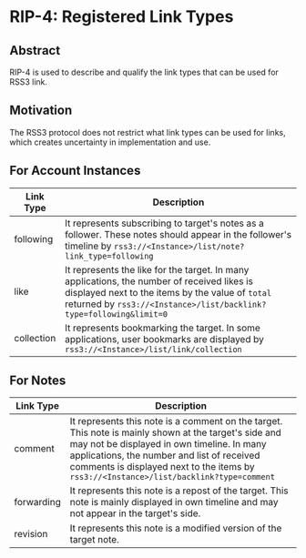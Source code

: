 # RIP-4: Registered Link Types

## Abstract

RIP-4 is used to describe and qualify the link types that can be used for RSS3 link.

## Motivation

The RSS3 protocol does not restrict what link types can be used for links, which creates uncertainty in implementation and use.

## For Account Instances

| Link Type | Description |
| -- | -- |
| following | It represents subscribing to target's notes as a follower. These notes should appear in the follower's timeline by `rss3://<Instance>/list/note?link_type=following` |
| like | It represents the like for the target. In many applications, the number of received likes is displayed next to the items by the value of `total` returned by `rss3://<Instance>/list/backlink?type=following&limit=0` |
| collection | It represents bookmarking the target. In some applications, user bookmarks are displayed by `rss3://<Instance>/list/link/collection` |

## For Notes

| Link Type | Description |
| -- | -- |
| comment | It represents this note is a comment on the target. This note is mainly shown at the target's side and may not be displayed in own timeline. In many applications, the number and list of received comments is displayed next to the items by `rss3://<Instance>/list/backlink?type=comment` |
| forwarding | It represents this note is a repost of the target. This note is mainly displayed in own timeline and may not appear in the target's side. |
| revision | It represents this note is a modified version of the target note. |
